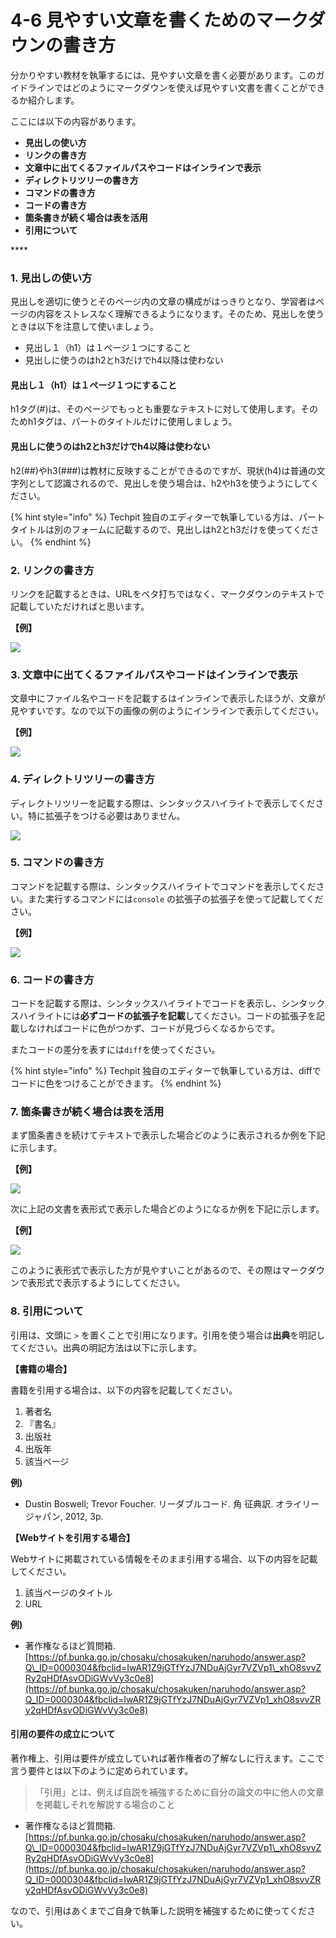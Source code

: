 # 4-6 見やすい文章を書くためのマークダウンの書き方

分かりやすい教材を執筆するには、見やすい文章を書く必要があります。このガイドラインではどのようにマークダウンを使えば見やすい文書を書くことができるか紹介します。

ここには以下の内容があります。

* **見出しの使い方**
* **リンクの書き方**
* **文章中に出てくるファイルパスやコードはインラインで表示**
* **ディレクトリツリーの書き方**
* **コマンドの書き方**
* **コードの書き方**
* **箇条書きが続く場合は表を活用**
* **引用について**

\*\*\*\*

### 1. 見出しの使い方

見出しを適切に使うとそのページ内の文章の構成がはっきりとなり、学習者はページの内容をストレスなく理解できるようになります。そのため、見出しを使うときは以下を注意して使いましょう。

* 見出し１（h1）は１ページ１つにすること
* 見出しに使うのはh2とh3だけでh4以降は使わない

#### 見出し１（h1）は１ページ１つにすること

h1タグ\(\#\)は、そのページでもっとも重要なテキストに対して使用します。そのためh1タグは、パートのタイトルだけに使用しましょう。

#### 見出しに使うのはh2とh3だけでh4以降は使わない

h2\(\#\#\)やh3\(\#\#\#\)は教材に反映することができるのですが、現状\(h4\)は普通の文字列として認識されるので、見出しを使う場合は、h2やh3を使うようにしてください。

{% hint style="info" %}
Techpit 独自のエディターで執筆している方は、パートタイトルは別のフォームに記載するので、見出しはh2とh3だけを使ってください。
{% endhint %}

### 

### 2. リンクの書き方

リンクを記載するときは、URLをベタ打ちではなく、マークダウンのテキストで記載していただければと思います。

**【例】**

![](../.gitbook/assets/gem.png)



### 3. 文章中に出てくるファイルパスやコードはインラインで表示

文章中にファイル名やコードを記載するはインラインで表示したほうが、文章が見やすいです。なので以下の画像の例のようにインラインで表示してください。

**【例】**

![](../.gitbook/assets/inline.png)



### 4. ディレクトリツリーの書き方

ディレクトリツリーを記載する際は、シンタックスハイライトで表示してください。特に拡張子をつける必要はありません。

![](../.gitbook/assets/5749ddc2c21f8762d69a9bd47bbc1245.png)



### 5. コマンドの書き方

コマンドを記載する際は、シンタックスハイライトでコマンドを表示してください。また実行するコマンドには`console` の拡張子の拡張子を使って記載してください。

**【例】**

![](../.gitbook/assets/c65cd16f88c8797f27ad807407af90f5.png)



### 6. コードの書き方

コードを記載する際は、シンタックスハイライトでコードを表示し、シンタックスハイライトには**必ずコードの拡張子を記載**してください。コードの拡張子を記載しなければコードに色がつかず、コードが見づらくなるからです。

またコードの差分を表すには`diff`を使ってください。

{% hint style="info" %}
Techpit 独自のエディターで執筆している方は、diffでコードに色をつけることができます。
{% endhint %}



### 7. 箇条書きが続く場合は表を活用

まず箇条書きを続けてテキストで表示した場合どのように表示されるか例を下記に示します。

**【例】**

![](../.gitbook/assets/note_tables.png)

次に上記の文書を表形式で表示した場合どのようになるか例を下記に示します。

**【例】**

![](../.gitbook/assets/tables.png)

このように表形式で表示した方が見やすいことがあるので、その際はマークダウンで表形式で表示するようにしてください。



### 8. 引用について

引用は、文頭に `>` を置くことで引用になります。引用を使う場合は**出典**を明記してください。出典の明記方法は以下に示します。

**【書籍の場合】**

書籍を引用する場合は、以下の内容を記載してください。

1. 著者名
2. 『書名』
3. 出版社
4. 出版年
5. 該当ページ

**例\)**

* Dustin Boswell; Trevor Foucher. リーダブルコード. 角 征典訳. オライリージャパン, 2012, 3p.



**【Webサイトを引用する場合】**

Webサイトに掲載されている情報をそのまま引用する場合、以下の内容を記載してください。

1. 該当ページのタイトル
2. URL

**例\)**

* 著作権なるほど質問箱. [https://pf.bunka.go.jp/chosaku/chosakuken/naruhodo/answer.asp?Q\_ID=0000304&fbclid=IwAR1Z9jGTfYzJ7NDuAjGyr7VZVp1\_xhO8svvZRy2qHDfAsvODiGWvVy3c0e8](https://pf.bunka.go.jp/chosaku/chosakuken/naruhodo/answer.asp?Q_ID=0000304&fbclid=IwAR1Z9jGTfYzJ7NDuAjGyr7VZVp1_xhO8svvZRy2qHDfAsvODiGWvVy3c0e8)



#### 引用の要件の成立について

著作権上、引用は要件が成立していれば著作権者の了解なしに行えます。ここで言う要件とは以下のように定められています。

> 「引用」とは、例えば自説を補強するために自分の論文の中に他人の文章を掲載しそれを解説する場合のこと

* 著作権なるほど質問箱. [https://pf.bunka.go.jp/chosaku/chosakuken/naruhodo/answer.asp?Q\_ID=0000304&fbclid=IwAR1Z9jGTfYzJ7NDuAjGyr7VZVp1\_xhO8svvZRy2qHDfAsvODiGWvVy3c0e8](https://pf.bunka.go.jp/chosaku/chosakuken/naruhodo/answer.asp?Q_ID=0000304&fbclid=IwAR1Z9jGTfYzJ7NDuAjGyr7VZVp1_xhO8svvZRy2qHDfAsvODiGWvVy3c0e8)

なので、引用はあくまでご自身で執筆した説明を補強するために使ってください。

